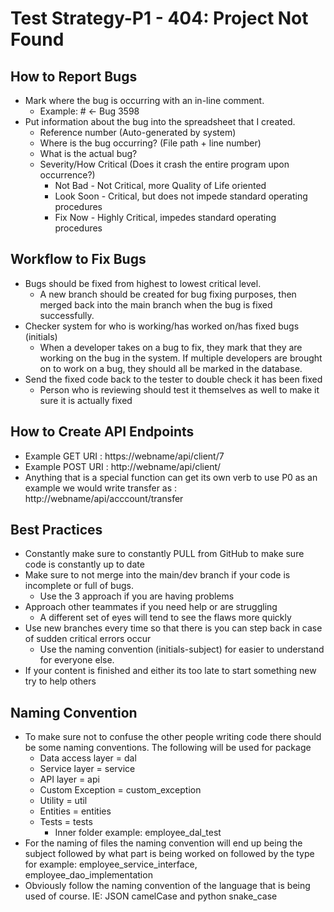 # Test Strategy-P1 - 404: Project Not Found

## How to Report Bugs
 - Mark where the bug is occurring with an in-line comment.
    - Example: # <- Bug 3598
 - Put information about the bug into the spreadsheet that I created.
    - Reference number (Auto-generated by system)
    - Where is the bug occurring? (File path + line number)
    - What is the actual bug?
    - Severity/How Critical (Does it crash the entire program upon occurrence?)
        - Not Bad - Not Critical, more Quality of Life oriented
        - Look Soon - Critical, but does not impede standard operating procedures
        - Fix Now - Highly Critical, impedes standard operating procedures
## Workflow to Fix Bugs
 - Bugs should be fixed from highest to lowest critical level.
    - A new branch should be created for bug fixing purposes, then merged back into the main branch when the bug is fixed successfully.
 - Checker system for who is working/has worked on/has fixed bugs (initials)
    - When a developer takes on a bug to fix, they mark that they are working on the bug in the system. If multiple developers are brought on to work on a bug, they should all be marked in the database.
 - Send the fixed code back to the tester to double check it has been fixed
    - Person who is reviewing should test it themselves as well to make it sure it is actually fixed

## How to Create API Endpoints
 - Example GET URI : https://webname/api/client/7
 - Example POST URI : http://webname/api/client/
 - Anything that is a special function can get its own verb to use P0 as an example we would write transfer as : http://webname/api/acccount/transfer
## Best Practices
 - Constantly make sure to constantly PULL from GitHub to make sure code is constantly up to date
 - Make sure to not merge into the main/dev branch if your code is incomplete or full of bugs.
    - Use the 3 approach if you are having problems
 - Approach other teammates if you need help or are struggling
    - A different set of eyes will tend to see the flaws more quickly
 - Use new branches every time so that there is you can step back in case of sudden critical errors occur
    - Use the naming convention (initials-subject) for easier to understand for everyone else.
 - If your content is finished and either its too late to start something new try to help others
## Naming Convention
 - To make sure not to confuse the other people writing code there should be some naming conventions. The following will be used for package
    - Data access layer = dal
    - Service layer = service
    - API layer = api
    - Custom Exception = custom_exception
    - Utility = util
    - Entities = entities
    - Tests = tests
        - Inner folder example: employee_dal_test
 - For the naming of files the naming convention will end up being the subject followed by what part is being worked on followed by the type for example: employee_service_interface, employee_dao_implementation
 - Obviously follow the naming convention of the language that is being used of course. IE: JSON camelCase and python snake_case
